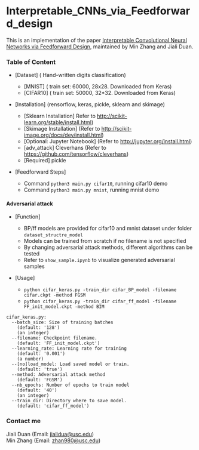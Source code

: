 # Interpretable_CNNs_via_Feedforward_design
This is an implementation of the paper [Interpretable Convolutional Neural Networks via Feedforward Design](https://arxiv.org/abs/1810.02786),
maintained by Min Zhang and Jiali Duan.<br>
### Table of Content
- [Dataset] ( Hand-written digits classification)
    * [MNIST] ( train set: 60000, 28x28. Downloaded from Keras)
    * [CIFAR10] ( train set: 50000, 32*32. Downloaded from Keras)
- [Installation] (rensorflow, keras, pickle, sklearn and skimage)
    * [Sklearn Installation] Refer to http://scikit-learn.org/stable/install.html)
    * [Skimage Installation] (Refer to http://scikit-image.org/docs/dev/install.html)
    * [Optional: Jupyter Notebook] (Refer to http://jupyter.org/install.html)
    * [adv_attack] Cleverhans (Refer to https://github.com/tensorflow/cleverhans)
    * [Required]  pickle

- [Feedforward Steps] 
    * Command `python3 main.py cifar10`, running cifar10 demo
    * Command `python3 main.py mnist`, running mnist demo

#### Adversarial attack
- [Function]
    * BP/ff models are provided for cifar10 and mnist dataset under folder `dataset_structre_model`
    * Models can be trained from scratch if no filename is not specified
    * By changing adversarial attack methods, different algorithms can be tested
    * Refer to `show_sample.ipynb` to visualize generated adversarial samples

- [Usage]
    * `python cifar_keras.py -train_dir cifar_BP_model -filename cifar.ckpt -method FGSM`
    * `python cifar_keras.py -train_dir cifar_ff_model -filename FF_init_model.ckpt -method BIM`

```
cifar_keras.py:
  --batch_size: Size of training batches
    (default: '128')
    (an integer)
  --filename: Checkpoint filename.
    (default: 'FF_init_model.ckpt')
  --learning_rate: Learning rate for training
    (default: '0.001')
    (a number)
  --[no]load_model: Load saved model or train.
    (default: 'true')
  --method: Adversarial attack method
    (default: 'FGSM')
  --nb_epochs: Number of epochs to train model
    (default: '40')
    (an integer)
  --train_dir: Directory where to save model.
    (default: 'cifar_ff_model')
```

### Contact me
Jiali Duan (Email: jialidua@usc.edu)<br>
Min Zhang (Email: zhan980@usc.edu)
